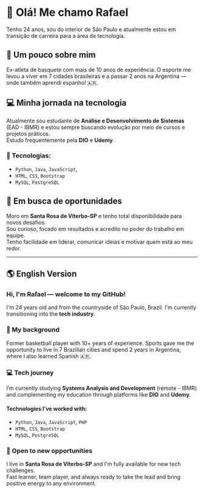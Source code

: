 
# 👋 Olá! Me chamo Rafael

Tenho 24 anos, sou do interior de São Paulo e atualmente estou em transição de carreira para a área de tecnologia.

## 🏀 Um pouco sobre mim

Ex-atleta de basquete com mais de 10 anos de experiência. O esporte me levou a viver em 7 cidades brasileiras e a passar 2 anos na Argentina — onde também aprendi espanhol 🇦🇷.

## 💻 Minha jornada na tecnologia

Atualmente sou estudante de **Análise e Desenvolvimento de Sistemas** (EAD - IBMR) e estou sempre buscando evolução por meio de cursos e projetos práticos.  
Estudo frequentemente pela **DIO** e **Udemy**.

### 🧪 Tecnologias:

- `Python`, `Java`, `JavaScript`,
- `HTML`, `CSS`, `Bootstrap`
- `MySQL`, `PostgreSQL`

## 🚀 Em busca de oportunidades

Moro em **Santa Rosa de Viterbo-SP** e tenho total disponibilidade para novos desafios.  
Sou curioso, focado em resultados e acredito no poder do trabalho em equipe.  
Tenho facilidade em liderar, comunicar ideias e motivar quem está ao meu redor.

---

## 🌎 English Version

### Hi, I'm Rafael — welcome to my GitHub!

I'm 24 years old and from the countryside of São Paulo, Brazil. I'm currently transitioning into the **tech industry**.

### 🏀 My background

Former basketball player with 10+ years of experience. Sports gave me the opportunity to live in 7 Brazilian cities and spend 2 years in Argentina, where I also learned Spanish 🇦🇷.

### 💻 Tech journey

I’m currently studying **Systems Analysis and Development** (remote - IBMR) and complementing my education through platforms like **DIO** and **Udemy**.

#### Technologies I’ve worked with:

- `Python`, `Java`, `JavaScript`, `PHP`
- `HTML`, `CSS`, `Bootstrap`
- `MySQL`, `PostgreSQL`

### 🚀 Open to new opportunities

I live in **Santa Rosa de Viterbo-SP** and I'm fully available for new tech challenges.  
Fast learner, team player, and always ready to take the lead and bring positive energy to any environment.



